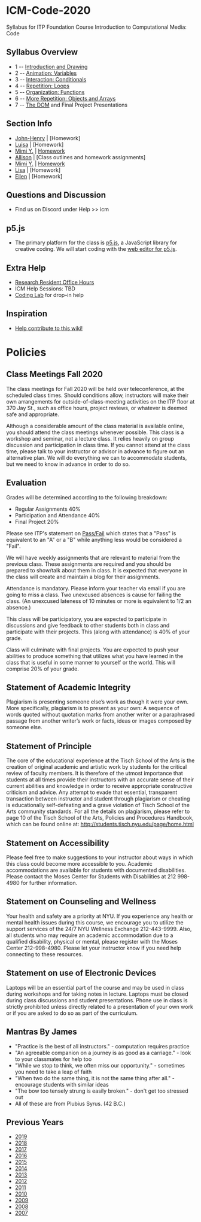 # ICM-Code-2020
Syllabus for ITP Foundation Course Introduction to Computational Media: Code

## Syllabus Overview
* 1 -- [Introduction and Drawing](weeks/01_intro.md)
* 2 -- [Animation: Variables](weeks/02_animation.md)
* 3 -- [Interaction: Conditionals](weeks/03_interaction.md)
* 4 -- [Repetition: Loops](weeks/04_loops.md)
* 5 -- [Organization: Functions](weeks/05_functions.md)
* 6 -- [More Repetition: Objects and Arrays](weeks/06_objects.md)
* 7 -- [The DOM](weeks/07_dom.md) and Final Project Presentations

## Section Info
* [John-Henry](sections/01_JohnHenry.md) | [Homework]
* [Luisa](sections/02_Luisa.md) | [Homework]
* [Mimi Y.](sections/03_MimiY.md) | [Homework](https://github.com/ITPNYU/ICM-2020-Code/wiki/Homework-MimiY-03)
* [Allison](sections/04_Allison.md) | [Class outlines and homework assignments]
* [Mimi Y.](sections/05_MimiY.md) | [Homework](https://github.com/ITPNYU/ICM-2020-Code/wiki/Homework-MimiY-05)
* [Lisa](sections/06_Lisa.md) | [Homework]
* [Ellen](sections/07_Ellen.md) | [Homework]

## Questions and Discussion
- Find us on Discord under Help >> icm

## p5.js
- The primary platform for the class is [p5.js](http://www.p5js.org/), a JavaScript library for creative coding.  We will start coding with the [web editor for p5.js](https://alpha.editor.p5js.org/).

## Extra Help
- [Research Resident Office Hours](http://itp.nyu.edu/residents/contact-the-residents/)
- ICM Help Sessions: TBD
- [Coding Lab](https://itp.nyu.edu/help/in-person-help/coding-lab/) for drop-in help

## Inspiration
- [Help contribute to this wiki!](https://github.com/ITPNYU/ICM-2020-Code/wiki/Inspiration)

# Policies

## Class Meetings Fall 2020

The class meetings for Fall 2020 will be held over teleconference, at the scheduled class times. Should conditions allow, instructors will make their own arrangements for outside-of-class-meeting activities on the ITP floor at 370 Jay St., such as office hours, project reviews, or whatever is deemed safe and appropriate.

Although a considerable amount of the class material is available online, you should attend the class meetings whenever possible. This class is a workshop and seminar, not a lecture class. It relies heavily on group discussion and participation in class time. If you cannot attend at the class time, please talk to your instructor or advisor in advance to figure out an alternative plan. We will do everything we can to accommodate students, but we need to know in advance in order to do so.

## Evaluation

Grades will be determined according to the following breakdown:
* Regular Assignments 40%
* Participation and Attendance 40%
* Final Project 20%

Please see ITP's statement on [Pass/Fail](http://help.itp.nyu.edu/academic-policies/pass-fail) which states that a "Pass" is equivalent to an "A" or a "B" while anything less would be considered a "Fail".

We will have weekly assignments that are relevant to material from the previous class. These assignments are required and you should be prepared to show/talk about them in class. It is expected that everyone in the class will create and maintain a blog for their assignments.

Attendance is mandatory. Please inform your teacher via email if you are going to miss a class. Two unexcused absences is cause for failing the class. (An unexcused lateness of 10 minutes or more is equivalent to 1/2 an absence.)

This class will be participatory, you are expected to participate in discussions and give feedback to other students both in class and participate with their projects. This (along with attendance) is 40% of your grade.

Class will culminate with final projects. You are expected to push your abilities to produce something that utilizes what you have learned in the class that is useful in some manner to yourself or the world. This will comprise 20% of your grade.

## Statement of Academic Integrity

Plagiarism is presenting someone else’s work as though it were your own. More specifically, plagiarism is to present as your own: A sequence of words quoted without quotation marks from another writer or a paraphrased passage from another writer’s work or facts, ideas or images composed by someone else.

## Statement of Principle

The core of the educational experience at the Tisch School of the Arts is the creation of original academic and artistic work by students for the critical review of faculty members.  It is therefore of the utmost importance that students at all times provide their instructors with an accurate sense of their current abilities and knowledge in order to receive appropriate constructive criticism and advice.  Any attempt to evade that essential, transparent transaction between instructor and student through plagiarism or cheating is educationally self-defeating and a grave violation of Tisch School of the Arts community standards.  For all the details on plagiarism, please refer to page 10 of the Tisch School of the Arts, Policies and Procedures Handbook, which can be found online at: http://students.tisch.nyu.edu/page/home.html

## Statement on Accessibility

Please feel free to make suggestions to your instructor about ways in which this class could become more accessible to you.  Academic accommodations are available for students with documented disabilities. Please contact the Moses Center for Students with Disabilities at 212 998-4980 for further information.

## Statement on Counseling and Wellness

Your health and safety are a priority at NYU. If you experience any health or mental health issues during this course, we encourage you to utilize the support services of the 24/7 NYU Wellness Exchange 212-443-9999. Also, all students who may require an academic accommodation due to a qualified disability, physical or mental, please register with the Moses Center 212-998-4980. Please let your instructor know if you need help connecting to these resources.

## Statement on use of Electronic Devices

Laptops will be an essential part of the course and may be used in class during workshops and for taking notes in lecture. Laptops must be closed during class discussions and student presentations.  Phone use in class is strictly prohibited unless directly related to a presentation of your own work or if you are asked to do so as part of the curriculum.

Mantras By James
----------------
- "Practice is the best of all instructors." - computation requires practice
- "An agreeable companion on a journey is as good as a carriage." - look to your classmates for help too
- "While we stop to think, we often miss our opportunity." - sometimes you need to take a leap of faith
- "When two do the same thing, it is not the same thing after all." - encourage students with similar ideas
- "The bow too tensely strung is easily broken." - don't get too stressed out
- All of these are from Plubius Syrus. (42 B.C.)

Previous Years
--------------
- [2019](https://github.com/ITPNYU/ICM-2019-Code/)
- [2018](https://github.com/ITPNYU/ICM-2018/)
- [2017](https://github.com/ITPNYU/ICM-2017/)
- [2016](https://github.com/ITPNYU/ICM-2016/)
- [2015](https://github.com/ITPNYU/ICM-2015/)
- [2014](https://github.com/ITPNYU/ICM-2014/)
- [2013](https://github.com/ITPNYU/ICM-2013/)
- [2012](http://itp.nyu.edu/varwiki/Syllabus/ICM-All-F12)
- [2011](http://itp.nyu.edu/varwiki/Syllabus/ICM-All-F11)
- [2010](http://itp.nyu.edu/varwiki/Syllabus/ICM-All-F10)
- [2009](http://itp.nyu.edu/varwiki/Syllabus/ICM-All-F09)
- [2008](http://itp.nyu.edu/varwiki/Syllabus/ICM-All-F08)
- [2007](http://itp.nyu.edu/varwiki/Syllabus/ICM-All-F07)
